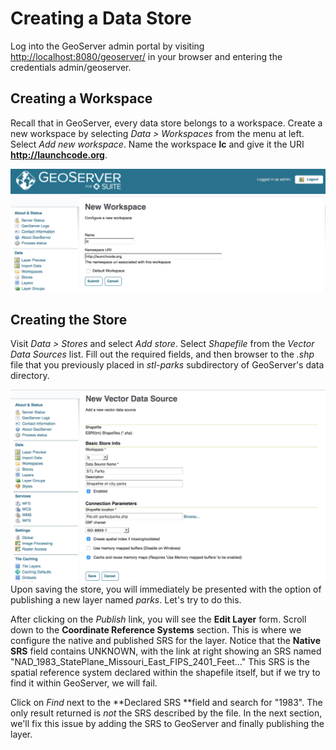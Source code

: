 # Creating a Data Store

Log into the GeoServer admin portal by visiting [http://localhost:8080/geoserver/](http://localhost:8080/geoserver/) in your browser and entering the credentials admin/geoserver.

## Creating a Workspace

Recall that in GeoServer, every data store belongs to a workspace. Create a new workspace by selecting _Data &gt; Workspaces_ from the menu at left. Select _Add new workspace_. Name the workspace **lc** and give it the URI **http://launchcode.org**. 

![](/assets/workspace.png)

## Creating the Store

Visit _Data &gt; Stores_ and select _Add store_. Select _Shapefile_ from the _Vector Data Sources_ list. Fill out the required fields, and then browser to the _.shp_ file that you previously placed in _stl-parks_ subdirectory of GeoServer's data directory.

![](/assets/data-source.png)Upon saving the store, you will immediately be presented with the option of publishing a new layer named _parks_. Let's try to do this.

After clicking on the _Publish_ link, you will see the **Edit Layer** form. Scroll down to the **Coordinate Reference Systems** section. This is where we configure the native and published SRS for the layer. Notice that the **Native SRS** field contains UNKNOWN, with the link at right showing an SRS named "NAD\_1983\_StatePlane\_Missouri\_East\_FIPS\_2401\_Feet..." This SRS is the spatial reference system declared within the shapefile itself, but if we try to find it within GeoServer, we will fail.

Click on _Find_ next to the **Declared SRS **field and search for "1983". The only result returned is _not_ the SRS described by the file. In the next section, we'll fix this issue by adding the SRS to GeoServer and finally publishing the layer.


